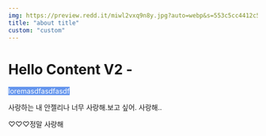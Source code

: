 ```yaml
---
img: https://preview.redd.it/miwl2vxq9n8y.jpg?auto=webp&s=553c5cc4412c5e6a716e502c76d2335aae9d7f46
title: "about title"
custom: "custom"
---
```

# Hello Content V2 - 
<globy class="glo">
loremasdfasdfasdf
</globy>

사랑하는 내 안젤리나 너무 사랑해.보고 싶어. 사랑해.. 
<div class="text-center text-red-200">♡♡♡정말 사랑해 </div>

<style scoped>
.glo{background-color:CornflowerBlue;color:white;}
</style>